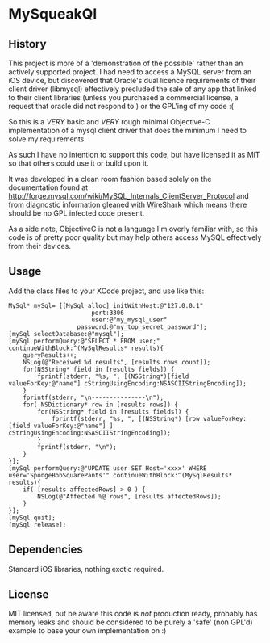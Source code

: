 MySqueakQl
=============

History
-------
This project is more of a 'demonstration of the possible' rather than an actively supported project.  I had need to access a MySQL server from an iOS device, but discovered that Oracle's dual licence requirements of their client driver (libmysql) effectively precluded the sale of any app that linked to their client libraries (unless you purchased a commercial license, a request that oracle did not respond to.) or the GPL'ing of my code :(

So this is a *VERY* basic and *VERY* rough minimal Objective-C implementation of a mysql client driver that does the minimum I need to solve my requirements.

As such I have no intention to support this code, but have licensed it as MiT so that others could use it or build upon it.  

It was developed in a clean room fashion based solely on the documentation found at http://forge.mysql.com/wiki/MySQL_Internals_ClientServer_Protocol and from diagnostic information gleaned with WireShark which means there should be no GPL infected code present.

As a side note, ObjectiveC is not a language I'm overly familiar with, so this code is of pretty poor quality but may help others access MySQL effectively from their devices.

Usage
-----
Add the class files to your XCode project, and use like this: 

    MySql* mySql= [[MySql alloc] initWithHost:@"127.0.0.1" 
                           port:3306 
                           user:@"my_mysql_user" 
                       password:@"my_top_secret_password"];
    [mySql selectDatabase:@"mysql"];
    [mySql performQuery:@"SELECT * FROM user;" continueWithBlock:^(MySqlResults* results){
        queryResults++;
        NSLog(@"Received %d results", [results.rows count]);
        for(NSString* field in [results fields]) {
            fprintf(stderr, "%s, ", [(NSString*)[field valueForKey:@"name"] cStringUsingEncoding:NSASCIIStringEncoding]);
        }
        fprintf(stderr, "\n---------------\n");
        for( NSDictionary* row in [results rows]) {
            for(NSString* field in [results fields]) {
                fprintf(stderr, "%s, ", [(NSString*) [row valueForKey: [field valueForKey:@"name"] ] cStringUsingEncoding:NSASCIIStringEncoding]);
            }
            fprintf(stderr, "\n");
        }   
    }];
    [mySql performQuery:@"UPDATE user SET Host='xxxx' WHERE user='SpongeBobSquarePants'" continueWithBlock:^(MySqlResults* results){
        if( [results affectedRows] > 0 ) {
            NSLog(@"Affected %@ rows", [results affectedRows]);
        }
    }];
    [mySql quit];
    [mySql release];

Dependencies
------------
Standard iOS libraries, nothing exotic required.

License
-------
MIT licensed, but be aware this code is *not* production ready, probably has memory leaks and should be considered to be purely a 'safe' (non GPL'd) example to base your own implementation on :)